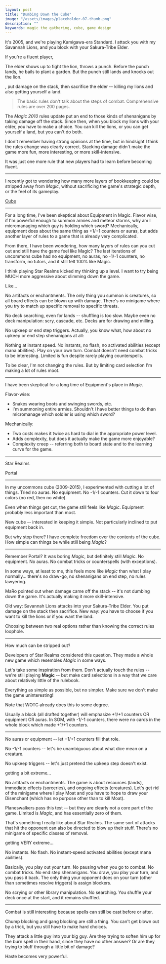 ```yaml
---
layout: post
title: "Dumbing Down the Cube"
image: "/assets/images/placeholder-07-thumb.png"
description: ""
keywords: magic the gathering, cube, game design
---
```


It's 2005, and we're playing Kamigawa-era Standard. I attack you with my <a class="card">Savannah Lions</a>, and you block with your <a class="card">Sakura-Tribe Elder</a>.

If you're a fluent player,



The elder shows up to fight the lion, throws a punch. Before the punch lands, he bails to plant a garden. But the punch still lands and knocks out the lion. 





, put damage on the stack, then sacrifice the elder -- killing my lions and also getting yourself a land.

> The basic rules don't talk about the steps of combat. Comprehensive rules are over 200 pages.

The *Magic 2010* rules update put an end to those kinds of shenanigans by taking damage off the stack. Since then, when you block my lions with your elder, you have to make a choice. You can kill the lions, or you can get yourself a land, but you can't do both.

<!--
At the time, this change was decried as "dumbing down the game," but that objection conflates the complexity of a game's strategy with the complexity of its rules. In fact, history's best games -- Backgammon, Chess, Go, Poker, etc -- demonstrate that a game with deep, engaging strategy need not be burdened with layers of bookkeeping.
-->

I don't remember having strong opinions at the time, but in hindsight I think the rules change was clearly correct. Stacking damage didn't make the game more fun, more interesting, or more skill-intensive.




It was just one more rule that new players had to learn before becoming fluent.

<!-- hoop to jump through -->




---

I recently got to wondering how many more layers of bookkeeping could be stripped away from *Magic*, without sacrificing the game's strategic depth, or the feel of its gameplay.





[Cube](http://magic.wizards.com/en/articles/archive/how-build/building-your-first-cube-2016-05-19)












---






For a long time, I've been skeptical about Equipment in Magic. Flavor wise, if I'm powerful enough to summon armies and meteor storms, why am I micromanaging which guy is holding which sword? Mechanically, equipment does about the same thing as +1/+1 counters or auras, but adds another layer of rules to a game that is already very complicated.

From there, I have been wondering, how many layers of rules can you cut out and still have the game feel like Magic? The last iterations of uncommons cube had no equipment, no auras, no -1/-1 counters, no transform, no tutors, and it still felt 100% like Magic.

I think playing Star Realms kicked my thinking up a level. I want to try being MUCH more aggressive about slimming down the game.

Like...

No artifacts or enchantments. The only thing you summon is creatures, so all board effects can be blown up with damage. There's no minigame where you try to match up specific removal to specific threats.

No deck searching, even for lands -- shuffling is too slow. Maybe even no deck manipulation: scry, cascade, etc. Decks are for drawing and milling.

No upkeep or end step triggers. Actually, you know what, how about no upkeep or end step shenanigans at all:

Nothing at instant speed. No instants, no flash, no activated abilities (except mana abilities). Play on your own turn. Combat doesn't need combat tricks to be interesting. Limited is fun despite rarely playing counterspells.

To be clear, I'm not changing the rules. But by limiting card selection I'm making a lot of rules moot.

---






I have been skeptical for a long time of Equipment's place in *Magic*.

Flavor-wise:

- Snakes wearing boots and swinging swords, etc.
- I'm summoning entire armies. Shouldn't I have better things to do than micromanage which soldier is using which sword?

Mechanically:

- Two costs makes it twice as hard to dial in the appropriate power level.
- Adds complexity, but does it actually make the game more enjoyable?
- Complexity creep -- referring both to board state and to the learning curve for the game.

---

Star Realms

Portal

---

In my uncommons cube (2009-2015), I experimented with cutting a lot of things. Tried no auras. No equipment. No -1/-1 counters. Cut it down to four colors (no red, then no white).  

Even when things get cut, the game still feels like *Magic*. Equipment probably less important than most.

New cube -- interested in keeping it simple. Not particularly inclined to put equipment back in.

But why stop there? I have complete freedom over the contents of the cube. How simple can things be while still being *Magic*?

---

Remember Portal? It was boring *Magic*, but definitely still *Magic*. No equipment. No auras. No combat tricks or counterspells (with exceptions).

In some ways, at least to me, this feels more like *Magic* than what I play normally... there's no draw-go, no shenanigans on end step, no rules lawyering.

MaRo pointed out when damage came off the stack -- it's not dumbing down the game. It's actually making it more skill-intensive.

Old way: Savannah Lions attacks into your Sakura-Tribe Elder. You put damage on the stack then sacrifice. New way: you have to choose if you want to kill the lions or if you want the land.

Choosing between two real options rather than knowing the correct rules loophole.

---

How much can be stripped out?

Developers of Star Realms considered this question. They made a whole new game which resembles *Magic* in some ways.

Let's take some inspiration from them. Don't actually touch the rules -- we're still playing **Magic** -- but make card selections in a way that we care about relatively little of the rulebook.

Everything as simple as possible, but no simpler. Make sure we don't make the game uninteresting!

Note that WOTC already does this to some degree.

Usually a block (all drafted together) will emphasize +1/+1 counters OR equipment OR auras. In SOM, with -1/-1 counters, there were no cards in the whole block which made +1/+1 counters.

---

No auras or equipment -- let +1/+1 counters fill that role.

No -1/-1 counters -- let's be unambiguous about what dice mean on a creature.

No upkeep triggers -- let's just pretend the upkeep step doesn't exist.

getting a bit extreme...

No artifacts or enchantments. The game is about resources (lands), immediate effects (sorceries), and ongoing effects (creatures). Let's get rid of the minigame where I play Moat and you have to hope to draw your Disenchant (which has no purpose other than to kill Moat).

Planeswalkers pass this test -- but they are clearly not a core part of the game. Limited is *Magic*, and has essentially zero of them.

That's something I really like about Star Realms. The same sort of attacks that hit the opponent can also be directed to blow up their stuff. There's no minigame of specific classes of removal.

getting VERY extreme...

No instants. No flash. No instant-speed activated abilities (except mana abilities).

Basically, you play out your turn. No pausing when you go to combat. No combat tricks. No end step shenanigans. You draw, you play your turn, and you pass it back. The only thing your opponent does on your turn (other than sometimes resolve triggers) is assign blockers.

No scrying or other library manipulation. No searching. You shuffle your deck once at the start, and it remains shuffled.

---

Combat is still interesting because spells can still be cast before or after.

Chump blocking and gang blocking are still a thing. You can't get blown out by a trick, but you still have to make hard choices.

They attack a little guy into your big guy. Are they trying to soften him up for the burn spell in their hand, since they have no other answer? Or are they trying to bluff through a little bit of damage?

Haste becomes very powerful.
